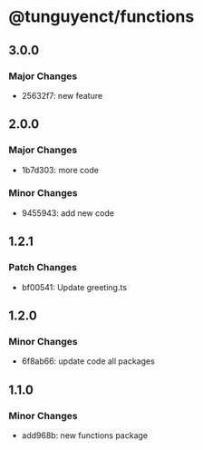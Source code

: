 # @tunguyenct/functions

## 3.0.0

### Major Changes

- 25632f7: new feature

## 2.0.0

### Major Changes

- 1b7d303: more code

### Minor Changes

- 9455943: add new code

## 1.2.1

### Patch Changes

- bf00541: Update greeting.ts

## 1.2.0

### Minor Changes

- 6f8ab66: update code all packages

## 1.1.0

### Minor Changes

- add968b: new functions package
